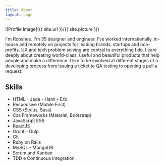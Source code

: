 ```yaml
---
title: About
layout: page
---
```

![Profile Image]({{ site.url }}/{{ site.picture }})

<p>I'm Rooshee. I'm 35 designer and engineer. I’ve worked internationally, in-house and remotely on projects for leading brands, startups and non-profits. UX and tech problem solving are central to everything I do. I care deeply about creating world-class, useful and beautiful products that help people and make a difference. I like to be involved at different stages of a developing process from issuing a ticket to QA testing to opening a pull a request.
</p>

<h2>Skills</h2>

<ul class="skill-list">
	<li>HTML - Jade - Haml - Erb</li>
	<li>Responsive (Mobile First)</li>
	<li>CSS (Stylus, Sass)</li>
	<li>Css Frameworks (Material, Bootstrap)</li>
	<li>JavaScript ES6</li>
	<li>ReactJS</li>
	<li>Grunt - Gulp</li>
	<li>Git</li>
	<li>Ruby on Rails</li>
	<li>MySQL - MongoDB</li>
	<li>Scrum and Kanban</li>
	<li>TDD e Continuous Integration</li>
</ul>
